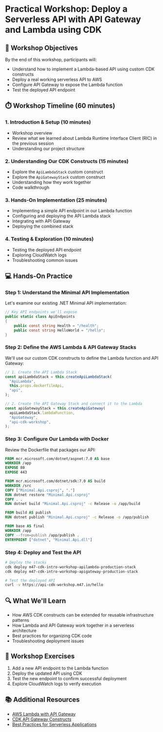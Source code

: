 # Practical Workshop: Deploy a Serverless API with API Gateway and Lambda using CDK

## 🎯 Workshop Objectives

By the end of this workshop, participants will:

- Understand how to implement a Lambda-based API using custom CDK constructs
- Deploy a real working serverless API to AWS
- Configure API Gateway to expose the Lambda function
- Test the deployed API endpoint

## ⏱️ Workshop Timeline (60 minutes)

### 1. Introduction & Setup (10 minutes)

- Workshop overview
- Review what we learned about Lambda Runtime Interface Client (RIC) in the previous session
- Understanding our project structure

### 2. Understanding Our CDK Constructs (15 minutes)

- Explore the `ApiLambdaStack` custom construct
- Explore the `ApiGatewayStack` custom construct
- Understanding how they work together
- Code walkthrough

### 3. Hands-On Implementation (25 minutes)

- Implementing a simple API endpoint in our Lambda function
- Configuring and deploying the API Lambda stack
- Integrating with API Gateway
- Deploying the combined stack

### 4. Testing & Exploration (10 minutes)

- Testing the deployed API endpoint
- Exploring CloudWatch logs
- Troubleshooting common issues

## 💻 Hands-On Practice

### Step 1: Understand the Minimal API Implementation

Let's examine our existing .NET Minimal API implementation:

```csharp
// Key API endpoints we'll expose
public static class ApiEndpoints
{
    public const string Health = "/health";
    public const string HelloWorld = "/hello";
}
```

### Step 2: Define the AWS Lambda & API Gateway Stacks

We'll use our custom CDK constructs to define the Lambda function and API Gateway:

```typescript
// 1. Create the API Lambda Stack
const apiLambdaStack = this.createApiLambdaStack(
  "ApiLambda",
  this.props.dockerfileApi,
  "api",
);

// 2. Create the API Gateway Stack and connect it to the Lambda
const apiGatewayStack = this.createApiGateway(
  apiLambdaStack.lambdaFunction,
  "ApiGateway",
  "api-cdk-workshop",
);
```

### Step 3: Configure Our Lambda with Docker

Review the Dockerfile that packages our API:

```Dockerfile
FROM mcr.microsoft.com/dotnet/aspnet:7.0 AS base
WORKDIR /app
EXPOSE 80
EXPOSE 443

FROM mcr.microsoft.com/dotnet/sdk:7.0 AS build
WORKDIR /src
COPY ["Minimal.Api.csproj", "."]
RUN dotnet restore "Minimal.Api.csproj"
COPY . .
RUN dotnet build "Minimal.Api.csproj" -c Release -o /app/build

FROM build AS publish
RUN dotnet publish "Minimal.Api.csproj" -c Release -o /app/publish

FROM base AS final
WORKDIR /app
COPY --from=publish /app/publish .
ENTRYPOINT ["dotnet", "Minimal.Api.dll"]
```

### Step 4: Deploy and Test the API

```bash
# Deploy the stacks
cdk deploy m47-cdk-intro-workshop-apilambda-production-stack
cdk deploy m47-cdk-intro-workshop-apigateway-production-stack

# Test the deployed API
curl -v https://api-cdk-workshop.m47.io/hello
```

## 🔍 What We'll Learn

- How AWS CDK constructs can be extended for reusable infrastructure patterns
- How Lambda and API Gateway work together in a serverless architecture
- Best practices for organizing CDK code
- Troubleshooting deployment issues

## 📝 Workshop Exercises

1. Add a new API endpoint to the Lambda function
2. Deploy the updated API using CDK
3. Test the new endpoint to confirm successful deployment
4. Explore CloudWatch logs to verify execution

## 📚 Additional Resources

- [AWS Lambda with API Gateway](https://docs.aws.amazon.com/lambda/latest/dg/services-apigateway.html)
- [CDK API Gateway Constructs](https://docs.aws.amazon.com/cdk/api/v2/docs/aws-cdk-lib.aws_apigateway-readme.html)
- [Best Practices for Serverless Applications](https://aws.amazon.com/blogs/compute/best-practices-for-organizing-larger-serverless-applications/)
